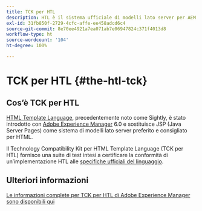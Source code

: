 ```yaml
---
title: TCK per HTL
description: HTL è il sistema ufficiale di modelli lato server per AEM
exl-id: 31fb850f-2729-4cfc-affe-ee458adcd6c4
source-git-commit: 8e70ee4921a7ea071ab7e06947824c371f4013d8
workflow-type: ht
source-wordcount: '104'
ht-degree: 100%

---
```


# TCK per HTL {#the-htl-tck}

## Cos’è TCK per HTL

[HTML Template Language](overview.md), precedentemente noto come Sightly, è stato introdotto con [Adobe Experience Manager](http://www.adobe.com/it/solutions/web-experience-management.html) 6.0 e sostituisce JSP (Java Server Pages) come sistema di modelli lato server preferito e consigliato per HTML.

Il Technology Compatibility Kit per HTML Template Language (TCK per HTL) fornisce una suite di test intesi a certificare la conformità di un’implementazione HTL alle [specifiche ufficiali del linguaggio](https://github.com/adobe/htl-spec).

## Ulteriori informazioni

[Le informazioni complete per TCK per HTL di Adobe Experience Manager sono disponibili qui](https://github.com/adobe/htl-tck)
